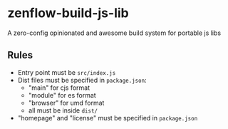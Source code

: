 # zenflow-build-js-lib

A zero-config opinionated and awesome build system for portable js libs

## Rules
   - Entry point must be `src/index.js`
   - Dist files must be specified in `package.json`:
     - "main" for cjs format
     - "module" for es format
     - "browser" for umd format
     - all must be inside `dist/`
   - "homepage" and "license" must be specified in `package.json`
